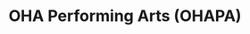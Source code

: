 ---
title: OHA Performing Arts (OHAPA)
description: Opportunities for theater and music performance.
---